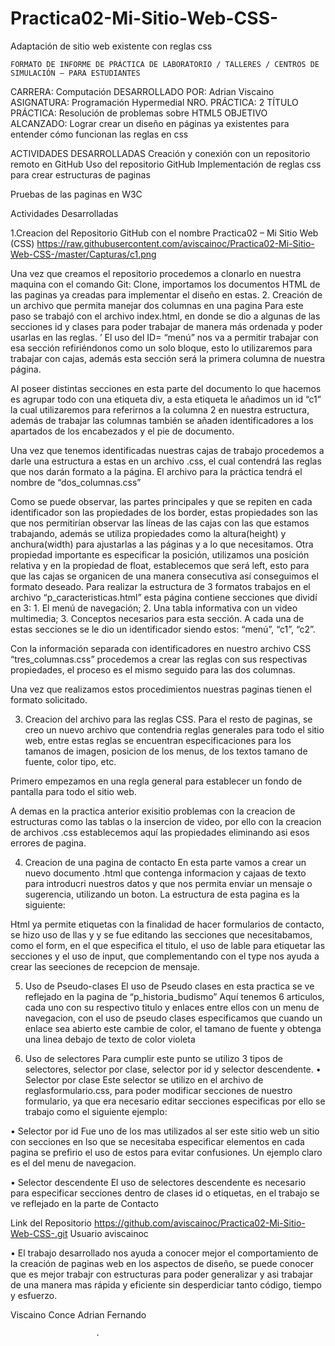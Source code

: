 # Practica02-Mi-Sitio-Web-CSS-
Adaptación de sitio web existente con reglas css

 	FORMATO DE INFORME DE PRÁCTICA DE LABORATORIO / TALLERES / CENTROS DE SIMULACIÓN – PARA ESTUDIANTES

CARRERA: Computación
DESARROLLADO POR: Adrian Viscaino	ASIGNATURA: Programación Hypermedial
NRO. PRÁCTICA:	2	TÍTULO PRÁCTICA: Resolución de problemas sobre HTML5
OBJETIVO ALCANZADO:
Lograr crear un diseño en páginas ya existentes para entender cómo funcionan las reglas en css

ACTIVIDADES DESARROLLADAS
Creación y conexión con un repositorio remoto en GitHub
Uso del repositorio GitHub
Implementación de reglas css para crear estructuras de paginas

Pruebas de las paginas en W3C
 
Actividades Desarrolladas












1.Creacion del Repositorio GitHub con el nombre Practica02 – Mi Sitio Web (CSS) 
https://raw.githubusercontent.com/aviscainoc/Practica02-Mi-Sitio-Web-CSS-/master/Capturas/c1.png


 

Una vez que creamos el repositorio procedemos a clonarlo en nuestra maquina con el comando Git: Clone, importamos los documentos HTML de las paginas ya creadas para implementar el diseño en estas.
2. Creación de un archivo que permita manejar dos columnas en una pagina
Para este paso se trabajó con el archivo index.html, en donde se dio a algunas de las secciones id y clases para poder trabajar de manera más ordenada y poder usarlas en las reglas.
 ’
El uso del ID= “menú” nos va a permitir trabajar con esa sección refiriéndonos como un solo bloque, esto lo utilizaremos para trabajar con cajas, además esta sección será la primera columna de nuestra página.
 

Al poseer distintas secciones en esta parte del documento lo que hacemos es agrupar todo con una etiqueta div, a esta etiqueta le añadimos un id “c1” la cual utilizaremos para referirnos a la columna 2 en nuestra estructura, además de trabajar las columnas también se añaden identificadores a los apartados de los encabezados y el pie de documento.
 
 

Una vez que tenemos identificadas nuestras cajas de trabajo procedemos a darle una estructura a estas en un archivo .css, el cual contendrá las reglas que nos darán formato a la página. El archivo para la práctica tendrá el nombre de “dos_columnas.css”

  







Como se puede observar, las partes principales y que se repiten en cada identificador son las propiedades de los border, estas propiedades son las que nos permitirían observar las líneas de las cajas con las que estamos trabajando, además se utiliza propiedades como la altura(height) y anchura(width) para ajustarlas a las páginas y a lo que necesitamos. Otra propiedad importante es especificar la posición, utilizamos una posición relativa y en la propiedad de float, establecemos que será left, esto para que las cajas se organicen de una manera consecutiva así conseguimos el formato deseado.
Para realizar la estructura de 3 formatos trabajos en el archivo “p_caracteristicas.html” esta página contiene secciones que dividí en 3: 1. El menú de navegación; 2. Una tabla informativa con un video multimedia; 3. Conceptos necesarios para esta sección. A cada una de estas secciones se le dio un identificador siendo estos: “menú”, “c1”, “c2”.
 
 
 

Con la información separada con identificadores en nuestro archivo CSS “tres_columnas.css” procedemos a crear las reglas con sus respectivas propiedades, el proceso es el mismo seguido para las dos columnas.

  

Una vez que realizamos estos procedimientos nuestras paginas tienen el formato solicitado.
 
 


3. Creacion del archivo para las reglas CSS.
Para el resto de paginas, se creo un nuevo archivo que contendria reglas generales para todo el sitio web, entre estas reglas se encuentran especificaciones para los tamanos de imagen, posicion de los menus, de los textos tamano de fuente, color tipo, etc. 

Primero empezamos en una regla general para establecer un fondo de pantalla para todo el sitio web.
 

A demas en la practica anterior exisitio problemas con la creacion de estructuras como las tablas o la insercion de video, por ello con la creacion de archivos .css establecemos aquí las propiedades eliminando asi esos errores de pagina.
 



4. Creacion de una pagina de contacto
En esta parte vamos a crear un nuevo documento .html que contenga informacion y cajaas de texto para introducri nuestros datos y que nos permita enviar un mensaje o sugerencia, utilizando un boton. La estructura de esta pagina es la siguiente:
 

Html ya permite etiquetas con la finalidad de hacer formularios de contacto, se hizo uso de llas y  y se fue editando las secciones que necesitabamos, como el form, en el que especifica el titulo, el uso de lable para etiquetar las secciones y el uso de input, que complementando con el type nos ayuda a crear las seeciones de recepcion de mensaje.

5. Uso de Pseudo-clases
El uso de Pseudo clases en esta practica se ve reflejado en la pagina de “p_historia_budismo” Aquí tenemos 6 articulos, cada uno con su respectivo titulo y enlaces entre ellos con un menu de navegacion, con el uso de pseudo clases especificamos que cuando un enlace sea abierto este cambie de color, el tamano de fuente y obtenga una linea debajo de texto de color violeta
 
6. Uso de selectores
Para cumplir este punto se utilizo 3 tipos de selectores, selector por clase, selector por id y selector descendente.
•	Selector por clase
Este selector se utilizo en el archivo de reglasformulario.css, para poder modificar secciones de nuestro formulario, ya que era necesario editar secciones especificas por ello se trabajo como el siguiente ejemplo:
 
 


•	Selector por id
Fue uno de los mas utilizados al ser este sitio web un sitio con secciones en lso que se necesitaba especificar elementos en cada pagina se prefirio el uso de estos para evitar confusiones. Un ejemplo claro es el del menu de navegacion.
 
 
•	Selector descendente
El uso de selectores descendente es necesario para especificar secciones dentro de clases id o etiquetas, en el trabajo se ve reflejado en la parte de Contacto
 
 














Link del Repositorio
https://github.com/aviscainoc/Practica02-Mi-Sitio-Web-CSS-.git
Usuario
aviscainoc



•	El trabajo desarrollado nos ayuda a conocer mejor el comportamiento de la creación de paginas web en los aspectos de diseño, se puede conocer que es mejor trabajr con estructuras para poder generalizar y asi trabajar de una manera mas rápida y eficiente sin desperdiciar tanto código, tiempo y esfuerzo.





Viscaino Conce Adrian Fernando

 
                       .               

